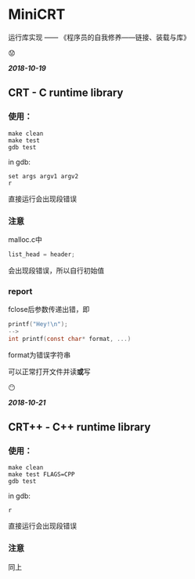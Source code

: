 # MiniCRT  

运行库实现 —— 《程序员的自我修养——链接、装载与库》 
    
:worried:  
  
___2018-10-19___
## CRT - C runtime library  

### 使用：  
```shell
make clean
make test
gdb test
```
in gdb:
```shell
set args argv1 argv2
r
```
直接运行会出现段错误   

### 注意  
malloc.c中
```c
list_head = header;
```
会出现段错误，所以自行初始值
  
### report  
fclose后参数传递出错，即
```c
printf("Hey!\n");
-->
int printf(const char* format, ...)
```
format为错误字符串
  
可以正常打开文件并读**或**写  
  
:no_mouth:  

___2018-10-21___
## CRT++ - C++ runtime library  
### 使用：  
```shell
make clean
make test FLAGS=CPP
gdb test
```
in gdb:
```shell
r
```
直接运行会出现段错误   

### 注意  
同上
